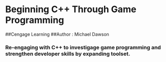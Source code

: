 # Beginning C++ Through Game Programming
##Cengage Learning
##Author : Michael Dawson

### Re-engaging with C++ to investigage game programming and strengthen developer skills by expanding toolset.
